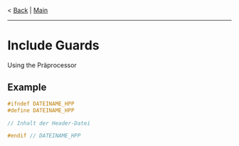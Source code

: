 < [Back](cpp_rules_picine.md) | [Main](/)

---
# Include Guards
Using the Präprocessor 

## Example 
```cpp
#ifndef DATEINAME_HPP
#define DATEINAME_HPP

// Inhalt der Header-Datei

#endif // DATEINAME_HPP
```
